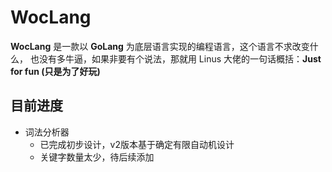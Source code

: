 # WocLang

**WocLang** 是一款以 **GoLang** 为底层语言实现的编程语言，这个语言不求改变什么，
也没有多牛逼，如果非要有个说法，那就用 Linus 大佬的一句话概括：**Just for fun (只是为了好玩)**

## 目前进度
- 词法分析器
  - 已完成初步设计，v2版本基于确定有限自动机设计
  - 关键字数量太少，待后续添加
